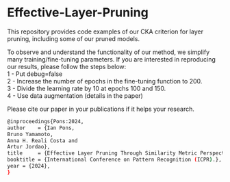 # Effective-Layer-Pruning

This repository provides code examples of our CKA criterion for layer pruning, including some of our pruned models. <br />

To observe and understand the functionality of our method, we simplify many training/fine-tuning parameters. If you are interested in reproducing our results, please follow the steps below: <br />
1 - Put debug=false <br />
2 - Increase the number of epochs in the fine-tuning function to 200. <br />
3 - Divide the learning rate by 10 at epochs 100 and 150. <br />
4 - Use data augmentation (details in the paper)

Please cite our paper in your publications if it helps your research.
```bash
@inproceedings{Pons:2024,
author    = {Ian Pons,
Bruno Yamamoto,
Anna H. Reali Costa and
Artur Jordao},
title     = {Effective Layer Pruning Through Similarity Metric Perspective},
booktitle = {International Conference on Pattern Recognition (ICPR).},
year = {2024},
}
```

